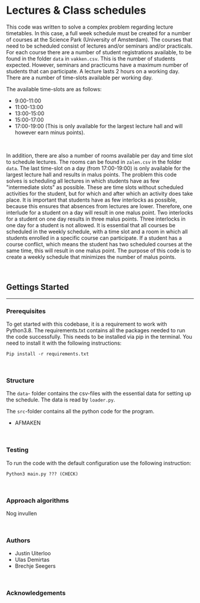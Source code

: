 # Lectures & Class schedules

This code was written to solve a complex problem regarding lecture timetables. In this case, a full week schedule must be created for a number of courses at the Science Park (University of Amsterdam). The courses that need to be scheduled consist of lectures and/or seminars and/or practicals. For each course there are a number of student registrations available, to be found in the folder ```data``` in ```vakken.csv```. This is the number of students expected. However, seminars and practicums have a maximum number of students that can participate. A lecture lasts 2 hours on a working day. There are a number of time-slots available per working day.

The available time-slots are as follows:
- 9:00-11:00
- 11:00-13:00
- 13:00-15:00
- 15:00-17:00
- 17:00-19:00 (This is only available for the largest lecture hall and will however earn minus points).
<p>&nbsp;</p>

In addition, there are also a number of rooms available per day and time slot to schedule lectures. The rooms can be found in ```zalen.csv``` in the folder ```data```. The last time-slot on a day (from 17:00-19:00) is only available for the largest lecture hall and results in malus points. The problem this code solves is scheduling all lectures in which students have as few "intermediate slots" as possible. These are time slots without scheduled activities for the student, but for which and after which an activity does take place. It is important that students have as few interlocks as possible, because this ensures that absences from lectures are lower. Therefore, one interlude for a student on a day will result in one malus point. Two interlocks for a student on one day results in three malus points. Three interlocks in one day for a student is not allowed. 
It is essential that all courses be scheduled in the weekly schedule, with a time slot and a room in which all students enrolled in a specific course can participate. If a student has a course conflict, which means the student has two scheduled courses at the same time, this will result in one malus point.  The purpose of this code is to create a weekly schedule that minimizes the number of malus points.

<p>&nbsp;</p>

## Gettings Started
---------------------

### Prerequisites

To get started with this codebase, it is a requirement to work with Python3.8. The requirements.txt contains all the packages needed to run the code successfully. This needs to be installed via pip in the terminal. You need to install it with the following instructions:
```
Pip install -r requirements.txt
```

<p>&nbsp;</p>

### Structure

The ```data```- folder contains the csv-files with the essential data for setting up the schedule. The data is read by ```loader.py```. 

The ```src```-folder contains all the python code for the program. 

- AFMAKEN

<p>&nbsp;</p>

### Testing

To run the code with the default configuration use the following instruction:

```
Python3 main.py ??? (CHECK)
```

<p>&nbsp;</p>

### Approach algorithms

Nog invullen

<p>&nbsp;</p>

### Authors

- Justin Uiterloo
- Ulas Demirtas
- Brechje Seegers

<p>&nbsp;</p>


### Acknowledgements


